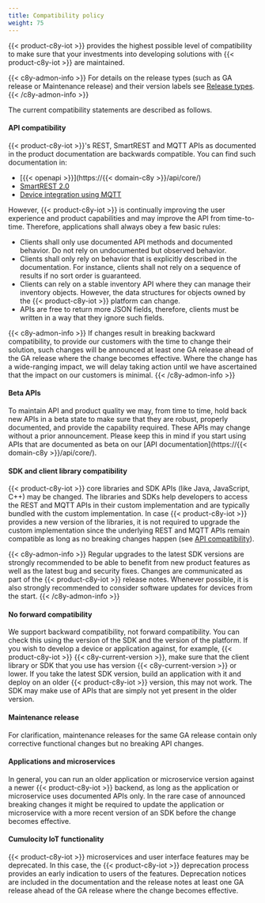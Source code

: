 ```yaml
---
title: Compatibility policy
weight: 75
---
```


{{< product-c8y-iot >}} provides the highest possible level of compatibility to make sure that your investments into developing solutions with {{< product-c8y-iot >}} are maintained.

{{< c8y-admon-info >}}
For details on the release types (such as GA release or Maintenance release) and their version labels see [Release types](https://cumulocity.com/releasenotes/about/release-types/).
{{< /c8y-admon-info >}}

The current compatibility statements are described as follows.

#### API compatibility

{{< product-c8y-iot >}}'s REST, SmartREST and MQTT APIs as documented in the product documentation are backwards compatible. You can find such documentation in:

* [{{< openapi >}}](https://{{< domain-c8y >}}/api/core/)
* [SmartREST 2.0](/smartrest/smartrest-two/)
* [Device integration using MQTT](/device-integration/mqtt/)


However, {{< product-c8y-iot >}} is continually improving the user experience and product capabilities and may improve the API from time-to-time. Therefore, applications shall always obey a few basic rules:

* Clients shall only use documented API methods and documented behavior. Do not rely on undocumented but observed behavior.
* Clients shall only rely on behavior that is explicitly described in the documentation. For instance, clients shall not rely on a sequence of results if no sort order is guaranteed.
* Clients can rely on a stable inventory API where they can manage their inventory objects. However, the data structures for objects owned by the {{< product-c8y-iot >}} platform can change.
* APIs are free to return more JSON fields, therefore, clients must be written in a way that they ignore such fields.


{{< c8y-admon-info >}}
If changes result in breaking backward compatibility, to provide our customers with the time to change their solution, such changes will be announced at least one GA release ahead of the GA release where the change becomes effective. Where the change has a wide-ranging impact, we will delay taking action until we have ascertained that the impact on our customers is minimal.
{{< /c8y-admon-info >}}

#### Beta APIs

To maintain API and product quality we may, from time to time, hold back new APIs in a beta state to make sure that they are robust, properly documented, and provide the capability required. These APIs may change without a prior announcement. Please keep this in mind if you start using APIs that are documented as beta on our [API documentation](https://{{< domain-c8y >}}/api/core/).

#### SDK and client library compatibility

{{< product-c8y-iot >}} core libraries and SDK APIs (like Java, JavaScript, C++) may be changed. The libraries and SDKs help developers to access the REST and MQTT APIs in their custom implementation and are typically bundled with the custom implementation. In case {{< product-c8y-iot >}} provides a new version of the libraries, it is not required to upgrade the custom implementation since the underlying REST and MQTT APIs remain compatible as long as no breaking changes happen (see [API compatibility](#api-compatibility)).

{{< c8y-admon-info >}}
Regular upgrades to the latest SDK versions are strongly recommended to be able to benefit from new product features as well as the latest bug and security fixes. Changes are communicated as part of the {{< product-c8y-iot >}} release notes. Whenever possible, it is also strongly recommended to consider software updates for devices from the start.
{{< /c8y-admon-info >}}

#### No forward compatibility

We support backward compatibility, not forward compatibility. You can check this using the version of the SDK and the version of the platform. If you wish to develop a device or application against, for example, {{< product-c8y-iot >}} {{< c8y-current-version >}}, make sure that the client library or SDK that you use has version {{< c8y-current-version >}}  or lower. If you take the latest SDK version, build an application with it and deploy on an older {{< product-c8y-iot >}} version, this may not work. The SDK may make use of APIs that are simply not yet present in the older version.

#### Maintenance release

For clarification, maintenance releases for the same GA release contain only corrective functional changes but no breaking API changes.

#### Applications and microservices

In general, you can run an older application or microservice version against a newer {{< product-c8y-iot >}} backend, as long as the application or microservice uses documented APIs only.  In the rare case of announced breaking changes it might be required to update the application or microservice with a more recent version of an SDK before the change becomes effective.

#### Cumulocity IoT functionality

{{< product-c8y-iot >}} microservices and user interface features may be deprecated. In this case, the {{< product-c8y-iot >}} deprecation process provides an early indication to users of the features. Deprecation notices are included in the documentation and the release notes at least one GA release ahead of the GA release where the change becomes effective.
